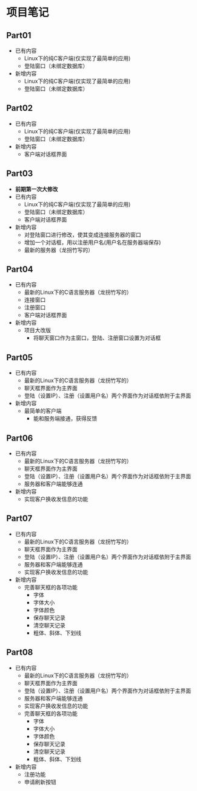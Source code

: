 # 项目笔记

## Part01

+ 已有内容
  + Linux下的纯C客户端(仅实现了最简单的应用)
  + 登陆窗口（未绑定数据库）
+ 新增内容
  + Linux下的纯C客户端(仅实现了最简单的应用)
  + 登陆窗口（未绑定数据库）

## Part02

+ 已有内容
  + Linux下的纯C客户端(仅实现了最简单的应用)
  + 登陆窗口（未绑定数据库）
+ 新增内容
  + 客户端对话框界面
  
## Part03

+ **前期第一次大修改**
+ 已有内容
  + Linux下的纯C客户端(仅实现了最简单的应用)
  + 登陆窗口（未绑定数据库）
  + 客户端对话框界面
+ 新增内容
  + 对登陆窗口进行修改，使其变成连接服务器的窗口
  + 增加一个对话框，用以注册用户名(用户名在服务器端保存)
  + 最新的服务器（龙拐竹写的）

## Part04

+ 已有内容
  + 最新的Linux下的C语言服务器（龙拐竹写的）
  + 连接窗口
  + 注册窗口
  + 客户端对话框界面
+ 新增内容
  + 项目大改版
    + 将聊天窗口作为主窗口，登陆、注册窗口设置为对话框

## Part05

+ 已有内容
  + 最新的Linux下的C语言服务器（龙拐竹写的）
  + 聊天框界面作为主界面
  + 登陆（设置IP）、注册（设置用户名）两个界面作为对话框依附于主界面
+ 新增内容
  + 最简单的客户端
    + 能和服务端接通，获得反馈

## Part06

+ 已有内容
  + 最新的Linux下的C语言服务器（龙拐竹写的）
  + 聊天框界面作为主界面
  + 登陆（设置IP）、注册（设置用户名）两个界面作为对话框依附于主界面
  + 服务器和客户端能够连通
+ 新增内容
  + 实现客户换收发信息的功能

## Part07

+ 已有内容
  + 最新的Linux下的C语言服务器（龙拐竹写的）
  + 聊天框界面作为主界面
  + 登陆（设置IP）、注册（设置用户名）两个界面作为对话框依附于主界面
  + 服务器和客户端能够连通
  + 实现客户换收发信息的功能
+ 新增内容
  + 完善聊天框的各项功能
    + 字体
    + 字体大小
    + 字体颜色
    + 保存聊天记录
    + 清空聊天记录
    + 粗体、斜体、下划线

## Part08

+ 已有内容
  + 最新的Linux下的C语言服务器（龙拐竹写的）
  + 聊天框界面作为主界面
  + 登陆（设置IP）、注册（设置用户名）两个界面作为对话框依附于主界面
  + 服务器和客户端能够连通
  + 实现客户换收发信息的功能
  + 完善聊天框的各项功能
    + 字体
    + 字体大小
    + 字体颜色
    + 保存聊天记录
    + 清空聊天记录
    + 粗体、斜体、下划线
+ 新增内容
  + 注册功能
  + 申请刷新按钮
